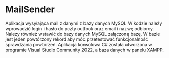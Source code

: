 # MailSender
Aplikacja wysyłająca mail z danymi z bazy danych MySQL
W kodzie należy wprowadzić login i hasło do pczty outlook oraz email i nazwę odbiorcy.
Należy również wstawić do bazy danych MySQL załączoną bazę.
W bazie jest jeden powtórzony rekord aby móc przetestować funkcjonalność sprawdzania powtórzeń.
Aplikacja konsolowa C# została utworzona w programie Visual Studio Community 2022, a baza danych w panelu XAMPP.
